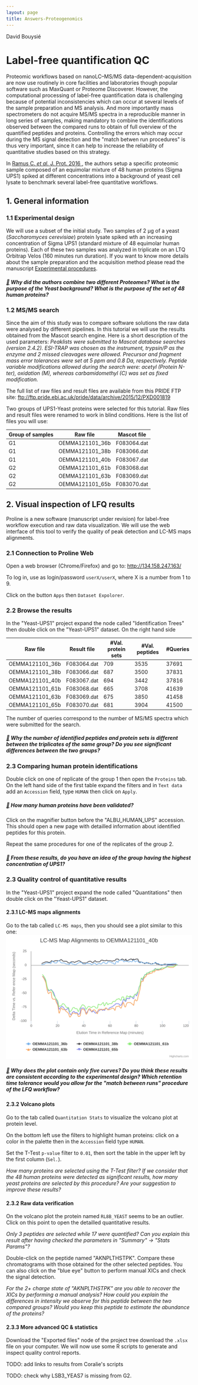 ```yaml
---
layout: page
title: Answers-Proteogenomics
---
```


David Bouysié

# Label-free quantification QC

Proteomic workflows based on nanoLC–MS/MS data-dependent-acquisition are now use routinely in core facilities and laboratories though popular software such as MaxQuant or Proteome Discoverer. However, the computational processing of label-free quantification data is challenging because of potential inconsistencies which can occur at several levels of the sample preparation and MS analysis. And more importantly mass spectrometers do not acquire MS/MS spectra in a reproducible manner in long series of samples, making mandatory to combine the identifications observed between the compared runs to obtain of full overview of the quantified peptides and proteins. Controlling the errors which may occur during the MS signal detection and the "match betwen run procedures" is thus very important, since it can help to increase the reliability of quantitative studies based on this strategy.

In [Ramus C. _et al._ J. Prot. 2016 ](https://www.sciencedirect.com/science/article/pii/S187439191530186X), the authors setup a specific proteomic sample composed of an equimolar mixture of 48 human proteins (Sigma UPS1) spiked at different concentrations into a background of yeast cell lysate to benchmark several label-free quantitative workflows.

## 1. General information

### 1.1 Experimental design

We will use a subset of the initial study. Two samples of 2 μg of a yeast (_Saccharomyces cerevisiae_) protein lysate spiked wth an increasing concentration of Sigma UPS1 (standard mixture of 48 equimolar human proteins). Each of these two samples was analyzed in triplicate on an LTQ Orbitrap Velos (160 minutes run duration).
If you want to know more details about the sample preparation and the acquisition method please read the manuscript [Experimental procedures](https://www.sciencedirect.com/science/article/pii/S187439191530186X#s0010).

##### [:thought_balloon:]() _Why did the authors combine two different Proteomes? What is the purpose of the Yeast background? What is the purpose of the set of 48 human proteins?_

### 1.2 MS/MS search

Since the aim of this study was to compare software solutions the raw data were analysed by different pipelines. In this tutorial we will use the results obtained from the Mascot search engine. Here is a short description of the used parameters:
_Peaklists were submitted to Mascot database searches (version 2.4.2). ESI-TRAP was chosen as the instrument, trypsin/P as the enzyme and 2 missed cleavages were allowed. Precursor and fragment mass error tolerances were set at 5 ppm and 0.8 Da, respectively. Peptide variable modifications allowed during the search were: acetyl (Protein N-ter), oxidation (M), whereas carbamidomethyl (C) was set as fixed modification._

The full list of raw files and result files are available from this PRIDE FTP site:
ftp://ftp.pride.ebi.ac.uk/pride/data/archive/2015/12/PXD001819

Two groups of UPS1-Yeast proteins were selected for this tutorial. Raw files and result files were renamed to work in blind conditions. Here is the list of files you will use:

| Group of samples | Raw file      | Mascot file |
| -----------      | -----------   | ----------- |
|         G1       |OEMMA121101_36b|F083064.dat  |
|         G1       |OEMMA121101_38b|F083066.dat  |
|         G1       |OEMMA121101_40b|F083067.dat  |
|         G2       |OEMMA121101_61b|F083068.dat  |
|         G2       |OEMMA121101_63b|F083069.dat  |
|         G2       |OEMMA121101_65b|F083070.dat  |

## 2. Visual inspection of LFQ results

Proline is a new software (manuscript under revision) for label-free workflow execution and raw data visualization. We will use the web interface of this tool to verify the quality of peak detection and LC-MS maps alignments.

### 2.1 Connection to Proline Web

Open a web browser (Chrome/Firefox) and go to: http://134.158.247.163/

To log in, use as login/password ```userX/userX```, where X is a number from 1 to 9.

Click on the button ```Apps``` then ```Dataset Expolorer```.

### 2.2 Browse the results

In the "Yeast-UPS1" project expand the node called "Identification Trees" then double click on the "Yeast-UPS1" dataset. On the right hand side

| Raw file      | Result file | #Val. protein sets | #Val. peptides | #Queries |
| -----------   | ----------- | ----------- | ----------- | ----------- |
|OEMMA121101_36b|F083064.dat  | 709 | 3535 | 37691 |
|OEMMA121101_38b|F083066.dat  | 687	| 3500 | 37831 |
|OEMMA121101_40b|F083067.dat  | 694	| 3442 | 37816 |
|OEMMA121101_61b|F083068.dat  | 665	| 3708 | 41639 |
|OEMMA121101_63b|F083069.dat  | 675	| 3850 | 41458 |
|OEMMA121101_65b|F083070.dat  | 681 | 3904 | 41500 |

The number of queries correspond to the number of MS/MS spectra which were submitted for the search.

##### [:thought_balloon:]() _Why the number of identified peptides and protein sets is different between the triplicates of the same group? Do you see significant differences between the two groups?_

### 2.3 Comparing human protein identifications

Double click on one of replicate of the group 1 then open the ```Proteins``` tab. On the left hand side of the first table expand the filters and in ```Text data``` add an  ```Accession``` field, type ```HUMAN``` then click on ```Apply```.

##### [:thought_balloon:]() _How many human proteins have been validated?_

Click on the magnifier button before the "ALBU_HUMAN_UPS" accession. This should open a new page with detailled information about identified peptides for this protein.

Repeat the same procedures for one of the replicates of the group 2.

##### [:thought_balloon:]() _From these results, do you have an idea of the group having the highest concentration of UPS1?_

### 2.3 Quality control of quantitative results

In the "Yeast-UPS1" project expand the node called "Quantitations" then double click on the "Yeast-UPS1" dataset.

#### 2.3.1 LC-MS maps alignments

Go to the tab called ```LC-MS maps```, then you should see a plot similar to this one:
![maps_alignment](resources/images/maps_alignment.svg?raw=true "LC-MS maps alignment")

##### [:thought_balloon:]() _Why does the plot contain only five curves? Do you think these results are consistent according to the experimental design? Which retention time tolerance would you allow for the "match between runs" procedure of the LFQ workflow?_

#### 2.3.2 Volcano plots

Go to the tab called ```Quantitation Stats``` to visualize the volcano plot at protein level.

On the bottom left use the filters to highlight human proteins: click on a color in the palette then in the ```Accession``` field type ```HUMAN```.

Set the T-Test ```p-value``` filter to ```0.01```, then sort the table in the upper left by the first column (```Sel.```).

_How many proteins are selected using the T-Test filter? If we consider that the 48 human proteins were detected as significant results, how many yeast proteins are selected by this procedure? Are your suggestion to improve these results?_

#### 2.3.2 Raw data verification

On the volcano plot the protein named ```RL8B_YEAST``` seems to be an outlier. Click on this point to open the detailled quantitative results.

_Only 3 peptides are selected while 17 were quantified? Can you explain this result after having checked the parameters in "Summary" -> "Stats Params"?_

Double-click on the peptide named "AKNPLTHSTPK". Compare these chromatograms with those obtained for the other selected peptides. You can also click on the "blue eye" button to perform manual XICs and check the signal detection.

_For the 2+ charge state of "AKNPLTHSTPK" are you able to recover the XICs by performing a manual analysis? How could you explain the differences in intensity we observe for this peptide between the two compared groups? Would you keep this peptide to estimate the abundance of the proteins?_

#### 2.3.3 More advanced QC & statistics

Download the "Exported files" node of the project tree download the ```.xlsx``` file on your computer. We will now use some R scripts to generate and inspect quality control reports.

TODO: add links to results from Coralie's scripts

TODO: check why LSB3_YEAS7 is missing from G2.

